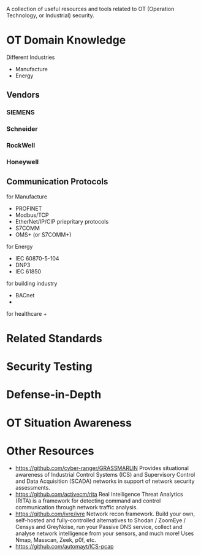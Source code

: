 A collection of useful resources and tools related to OT (Operation Technology, or Industrial) security.

# OT Domain Knowledge

Different Industries
+ Manufacture
+ Energy

## Vendors
### SIEMENS

### Schneider

### RockWell

### Honeywell

## Communication Protocols

for Manufacture
+ PROFINET
+ Modbus/TCP
+ EtherNet/IP/CIP
priepritary protocols
+ S7COMM
+ OMS+ (or S7COMM+)


for Energy
+ IEC 60870-5-104
+ DNP3
+ IEC 61850

for building industry
+ BACnet
+ 


for healthcare
+ 

# Related Standards

# Security Testing

# Defense-in-Depth

# OT Situation Awareness

# Other Resources
+ https://github.com/cyber-ranger/GRASSMARLIN
Provides situational awareness of Industrial Control Systems (ICS) and Supervisory Control and Data Acquisition (SCADA) networks in support of network security assessments.   
+ https://github.com/activecm/rita
Real Intelligence Threat Analytics (RITA) is a framework for detecting command and control communication through network traffic analysis.  
+ https://github.com/ivre/ivre
Network recon framework. Build your own, self-hosted and fully-controlled alternatives to Shodan / ZoomEye / Censys and GreyNoise, run your Passive DNS service, collect and analyse network intelligence from your sensors, and much more! Uses Nmap, Masscan, Zeek, p0f, etc.  
+ https://github.com/automayt/ICS-pcap

